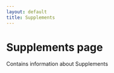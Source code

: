 ```yaml
---
layout: default
title: Supplements
---
```


# Supplements page

Contains information about Supplements
